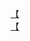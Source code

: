[【](http://tieba.baidu.com/p/2915302509?see_lz=1&pn=)   
[【](http://tieba.baidu.com/p/2915557020?see_lz=1&pn=)   
